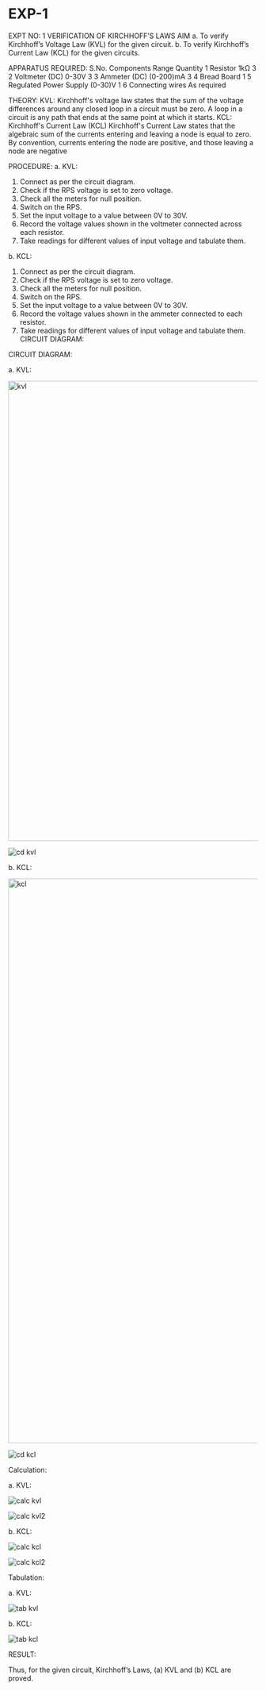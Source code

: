 # EXP-1
EXPT NO: 1	VERIFICATION OF KIRCHHOFF’S LAWS
AIM
a.   To verify Kirchhoff’s Voltage Law (KVL) for the given circuit. 
b.   To verify Kirchhoff’s Current Law (KCL) for the given circuits.

APPARATUS REQUIRED:
S.No.	Components	Range	Quantity
1	Resistor	1kΩ	3
2	Voltmeter (DC)	0-30V	3
3	Ammeter (DC)	(0-200)mA	3
4	Bread Board		1
5	Regulated Power Supply	(0-30)V	1
6	Connecting wires		As required

THEORY:
KVL: Kirchhoff's voltage law states that the sum of the voltage differences around any closed loop in a circuit must be zero. A loop in a circuit is any path that ends at the same point at which it starts.
KCL:
Kirchhoff's Current Law (KCL) Kirchhoff's Current Law states that the algebraic sum of the currents entering and leaving a node is equal to zero. By convention, currents entering the node are positive, and those leaving a node are negative


PROCEDURE:
a.   KVL:
1.   Connect as per the circuit diagram.
2.   Check if the RPS voltage is set to zero voltage.
3.   Check all the meters for null position.
4.   Switch on the RPS.
5.   Set the input voltage to a value between 0V to 30V.
6.   Record the voltage values shown in the voltmeter connected across each resistor.
7.   Take readings for different values of input voltage and tabulate them.


b.  KCL:
1.   Connect as per the circuit diagram.
2.   Check if the RPS voltage is set to zero voltage.
3.   Check all the meters for null position.
4.   Switch on the RPS.
5.   Set the input voltage to a value between 0V to 30V.
6.   Record the voltage values shown in the ammeter connected to each resistor.
7.   Take readings for different values of input voltage and tabulate them. 
CIRCUIT DIAGRAM:

CIRCUIT DIAGRAM:


a.   KVL:
 
<img width="1448" height="927" alt="kvl" src="https://github.com/user-attachments/assets/565eabe0-5dc8-472a-9a70-acea356d54c9" />

![cd kvl](https://github.com/user-attachments/assets/8900b2c1-e4ac-4d7f-9684-f46520083dd8)


b.  KCL:
 
<img width="1919" height="1138" alt="kcl" src="https://github.com/user-attachments/assets/2ed39984-26da-4ccc-aebb-a59e24774826" />

![cd kcl](https://github.com/user-attachments/assets/00fa50e9-957c-4c09-94af-9ed132f5e093)

Calculation:

a.   KVL:
 
![calc kvl](https://github.com/user-attachments/assets/8352034e-8507-4185-9264-8053b74219c6)

![calc kvl2](https://github.com/user-attachments/assets/5bd158a7-f914-4317-80ec-6a1512a4c637)

b.  KCL:

![calc kcl](https://github.com/user-attachments/assets/4a31e9ad-d29c-428e-820f-3846bc265f88)

![calc kcl2](https://github.com/user-attachments/assets/c0450ae3-c493-4a8e-986d-a02e8b9969a1)

Tabulation:

a.   KVL:
 
![tab kvl](https://github.com/user-attachments/assets/b372cef5-50e8-464d-ab95-2354cd5c5bac)


b.  KCL:

![tab kcl](https://github.com/user-attachments/assets/03272d99-f7cb-4a86-bbc9-49ef4697acb1)


RESULT:

Thus, for the given circuit, Kirchhoff’s Laws, (a) KVL and (b) KCL are proved.
